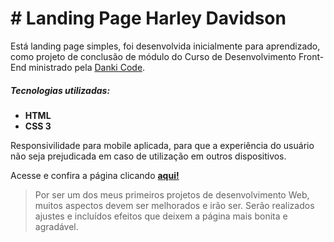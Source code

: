 # # Landing Page Harley Davidson

Está landing page simples, foi desenvolvida inicialmente para aprendizado, como projeto de conclusão de módulo do Curso de Desenvolvimento Front-End ministrado pela [Danki Code](https://cursos.dankicode.com "Danki Code").

##### Tecnologias utilizadas:
- **HTML**
- **CSS 3**

Responsivilidade para mobile aplicada, para que a experiência do usuário não seja prejudicada em caso de utilização em outros dispositivos.

Acesse e confira a página clicando [**aqui!**](https://mprado18.github.io/landingpage_harley/ "aqui!")

> Por ser um dos meus primeiros projetos de desenvolvimento Web, muitos aspectos devem ser melhorados e irão ser. Serão realizados ajustes e incluídos efeitos que deixem a página mais bonita e agradável.
